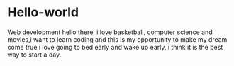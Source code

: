 # Hello-world
Web development 
hello there, i love basketball, computer science and movies,i want to learn coding and this is my opportunity to make my dream come true
i love going to bed early and wake up early, i think it is the best way to start a day.
